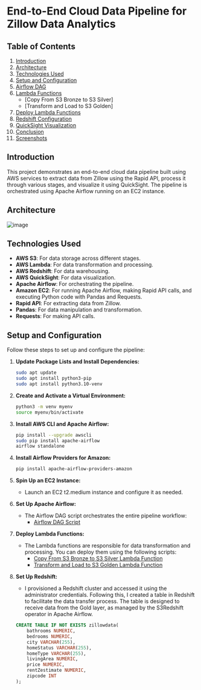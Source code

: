 # End-to-End Cloud Data Pipeline for Zillow Data Analytics

## Table of Contents
1. [Introduction](#introduction)
2. [Architecture](#architecture)
3. [Technologies Used](#technologies-used)
4. [Setup and Configuration](#setup-and-configuration)
5. [Airflow DAG](#airflow-dag)
6. [Lambda Functions](#lambda-functions)
    - [Copy From S3 Bronze to S3 Silver]
    - [Transform and Load to S3 Golden]
7. [Deploy Lambda Functions](#deploy-lambda-functions)
8. [Redshift Configuration](#redshift-configuration)
9. [QuickSight Visualization](#quicksight-visualization)
10. [Conclusion](#conclusion)
11. [Screenshots](#screenshots)

## Introduction
This project demonstrates an end-to-end cloud data pipeline built using AWS services to extract data from Zillow using the Rapid API, process it through various stages, and visualize it using QuickSight. The pipeline is orchestrated using Apache Airflow running on an EC2 instance.

## Architecture
![image](https://github.com/user-attachments/assets/0e607b15-400a-4850-bf02-9769df341128)

## Technologies Used
- **AWS S3**: For data storage across different stages.
- **AWS Lambda**: For data transformation and processing.
- **AWS Redshift**: For data warehousing.
- **AWS QuickSight**: For data visualization.
- **Apache Airflow**: For orchestrating the pipeline.
- **Amazon EC2**: For running Apache Airflow, making Rapid API calls, and executing Python code with Pandas and Requests.
- **Rapid API**: For extracting data from Zillow.
- **Pandas**: For data manipulation and transformation.
- **Requests**: For making API calls.

## Setup and Configuration
Follow these steps to set up and configure the pipeline:

1. **Update Package Lists and Install Dependencies:**

    ```bash
    sudo apt update
    sudo apt install python3-pip
    sudo apt install python3.10-venv
    ```

2. **Create and Activate a Virtual Environment:**

    ```bash
    python3 -m venv myenv
    source myenv/bin/activate
    ```

3. **Install AWS CLI and Apache Airflow:**

    ```bash
    pip install --upgrade awscli
    sudo pip install apache-airflow
    airflow standalone
    ```

4. **Install Airflow Providers for Amazon:**

    ```bash
    pip install apache-airflow-providers-amazon
    ```

5. **Spin Up an EC2 Instance:**
   - Launch an EC2 t2.medium instance and configure it as needed.

6. **Set Up Apache Airflow:**
   - The Airflow DAG script orchestrates the entire pipeline workflow:
     - [Airflow DAG Script](https://github.com/AjaX-05/End-to-End-Cloud-Data-Pipeline-for-Zillow-Data-Analytics/blob/main/zillowanalytics.py)

7. **Deploy Lambda Functions:**
   - The Lambda functions are responsible for data transformation and processing. You can deploy them using the following scripts:
     - [Copy From S3 Bronze to S3 Silver Lambda Function](https://github.com/AjaX-05/End-to-End-Cloud-Data-Pipeline-for-Zillow-Data-Analytics/blob/main/lambda_function1.py)
     - [Transform and Load to S3 Golden Lambda Function](https://github.com/AjaX-05/End-to-End-Cloud-Data-Pipeline-for-Zillow-Data-Analytics/blob/main/lambda_function2.py)

8. **Set Up Redshift:**
   - I provisioned a Redshift cluster and accessed it using the administrator credentials. Following this, I created a table in Redshift to facilitate the data transfer process. The table is designed to receive data from the Gold layer, as managed by the S3Redshift operator in Apache Airflow.
   
   ```sql
   CREATE TABLE IF NOT EXISTS zillowdata(
       bathrooms NUMERIC,
       bedrooms NUMERIC,
       city VARCHAR(255),
       homeStatus VARCHAR(255),
       homeType VARCHAR(255),
       livingArea NUMERIC,
       price NUMERIC,
       rentZestimate NUMERIC,
       zipcode INT
   );
